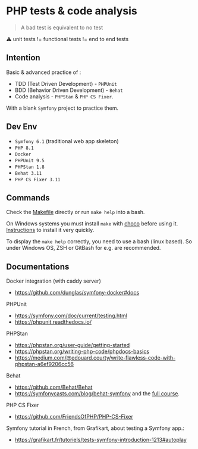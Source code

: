 PHP tests & code analysis
=========================

> A bad test is equivalent to no test

:warning: unit tests != functional tests != end to end tests 

Intention
----------
Basic & advanced practice of :
- TDD (Test Driven Development) - `PHPUnit`
- BDD (Behavior Driven Development) - `Behat`
- Code analysis - `PHPStan` & `PHP CS Fixer`.
  
With a blank `Symfony` project to practice them.

Dev Env
--------
- `Symfony 6.1` (traditional web app skeleton)
- `PHP 8.1`
- `Docker` 
- `PHPUnit 9.5`
- `PHPStan 1.8`
- `Behat 3.11`
- `PHP CS Fixer 3.11`

Commands
--------
Check the [Makefile](Makefile) directly or run `make help` into a bash.

On Windows systems you must install `make` with [choco](https://community.chocolatey.org/packages/make#install) before using it. [Instructions](https://chocolatey.org/install) to install it very quickly.

To display the `make help` correctly, you need to use a bash (linux based). So under Windows OS, ZSH or GitBash for e.g. are recommended. 

Documentations
--------------
Docker integration (with caddy server)
- https://github.com/dunglas/symfony-docker#docs 

PHPUnit
- https://symfony.com/doc/current/testing.html
- https://phpunit.readthedocs.io/

PHPStan
- https://phpstan.org/user-guide/getting-started
- https://phpstan.org/writing-php-code/phpdocs-basics
- https://medium.com/@edouard.courty/write-flawless-code-with-phpstan-a6ef9206cc56 

Behat
- https://github.com/Behat/Behat 
- https://symfonycasts.com/blog/behat-symfony and the [full course](https://symfonycasts.com/screencast/behat).

PHP CS Fixer
- https://github.com/FriendsOfPHP/PHP-CS-Fixer

Symfony tutorial in French, from Grafikart, about testing a Symfony app.:
- https://grafikart.fr/tutoriels/tests-symfony-introduction-1213#autoplay